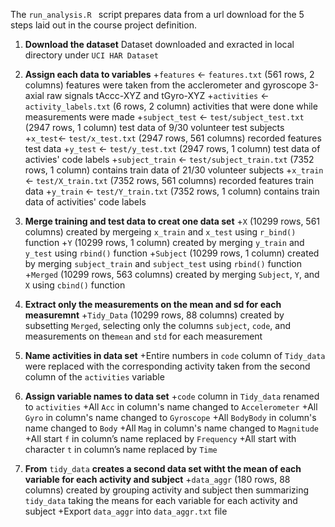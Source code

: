 The ```run_analysis.R ``` script prepares data from a url download for the 5 steps laid out in the course project definition.  
  1. **Download the dataset**
    Dataset downloaded and exracted in local directory under ```UCI HAR Dataset```
  
  2. **Assign each data to variables**
    +```features``` <- ```features.txt``` (561 rows, 2 columns)
    features were taken from the acclerometer and gyroscope 3-axial raw signals tAccc-XYZ and tGyro-XYZ
    +```activities``` <- ```activity_labels.txt``` (6 rows, 2 column)
    activities that were done while measurements were made
    +```subject_test``` <- ```test/subject_test.txt``` (2947 rows, 1 column)
    test data of 9/30 volunteer test subjects
    +```x_test```<- ```test/x_test.txt``` (2947 rows, 561 columns)
    recorded features test data
    +```y_test``` <- ```test/y_test.txt``` (2947 rows, 1 column)
    test data of activies' code labels
    +```subject_train``` <- ```test/subject_train.txt``` (7352 rows, 1 column)
    contains train data of 21/30 volunteer subjects 
    +```x_train``` <- ```test/X_train.txt``` (7352 rows, 561 columns)
    recorded features train data
    +```y_train``` <- ```test/Y_train.txt``` (7352 rows, 1 column)
    contains train data of activities' code labels
    
  3. **Merge training and test data to creat one data set**
    +```X``` (10299 rows, 561 columns)
    created by mergeing ```x_train``` and ```x_test``` using ```r_bind()``` function
    +```Y``` (10299 rows, 1 column)
    created by merging ```y_train``` and ```y_test``` using ```rbind()``` function
    +```Subject``` (10299 rows, 1 column)
    created by merging ```subject_train``` and ```subject_test``` using ```rbind()``` function
    +```Merged``` (10299 rows, 563 columns)
    created by merging ```Subject```, ```Y```, and ```X``` using ```cbind()``` function
    
  4. **Extract only the measurements on the mean and sd for each measuremnt**
    +```Tidy_Data``` (10299 rows, 88 columns)
    created by subsetting ```Merged```, selecting only the columns ```subject```, ```code```, and measurements on the```mean``` and ```std``` for each measurement
    
  5. **Name activities in data set**
    +Entire numbers in ```code``` column of ```Tidy_data``` were replaced with the corresponding activity taken from the second column of the ```activities``` variable
    
  6. **Assign variable names to data set**
    +```code``` column in ```Tidy_data``` renamed to ```activities```
    +All ```Acc``` in column's name changed to ```Accelerometer```
    +All ```Gyro``` in column's name changed to ```Gyroscope```
    +All ```BodyBody``` in column's name changed to ```Body```
    +All ```Mag``` in column's name changed to ```Magnitude```
    +All start ```f``` in column’s name replaced by ```Frequency```
    +All start with character ```t```  in column’s name replaced by ```Time```
  7. **From** ```tidy_data``` **creates a second data set witht the mean of each variable for each activity and subject**
    +```data_aggr``` (180 rows, 88 columns)
    created by grouping activity and subject then summarizing ```tidy_data``` taking the means for each variable for each activity and subject
    +Export ```data_aggr``` into ```data_aggr.txt``` file
